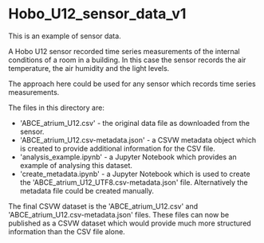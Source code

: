 # Hobo_U12_sensor_data_v1

This is an example of sensor data.

A Hobo U12 sensor recorded time series measurements of the internal conditions of a room in a building. In this case the sensor records the air temperature, the air humidity and the light levels.

The approach here could be used for any sensor which records time series measurements.

The files in this directory are:

- 'ABCE_atrium_U12.csv' - the original data file as downloaded from the sensor.
- 'ABCE_atrium_U12.csv-metadata.json' - a CSVW metadata object which is created to provide additional information for the CSV file.
- 'analysis_example.ipynb' - a Jupyter Notebook which provides an example of analysing this dataset.
- 'create_metadata.ipynb' - a Jupyter Notebook which is used to create the 'ABCE_atrium_U12_UTF8.csv-metadata.json' file. Alternatively the metadata file could be created manually.

The final CSVW dataset is the 'ABCE_atrium_U12.csv' and 'ABCE_atrium_U12.csv-metadata.json' files. These files can now be published as a CSVW dataset which would provide much more structured information than the CSV file alone.
